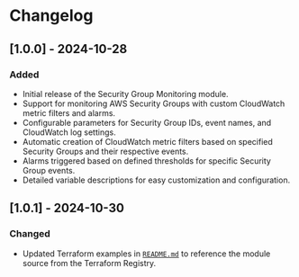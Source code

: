 # Changelog

## [1.0.0] - 2024-10-28

### Added
- Initial release of the Security Group Monitoring module.
- Support for monitoring AWS Security Groups with custom CloudWatch metric filters and alarms.
- Configurable parameters for Security Group IDs, event names, and CloudWatch log settings.
- Automatic creation of CloudWatch metric filters based on specified Security Groups and their respective events.
- Alarms triggered based on defined thresholds for specific Security Group events.
- Detailed variable descriptions for easy customization and configuration.

## [1.0.1] - 2024-10-30

### Changed
- Updated Terraform examples in [`README.md`](README.md) to reference the module source from the Terraform Registry.
